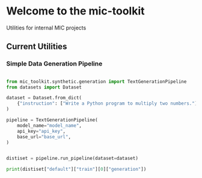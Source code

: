 # Welcome to the mic-toolkit

Utilities for internal MIC projects

## Current Utilities

### Simple Data Generation Pipeline

``` py title="sample.py"

from mic_toolkit.synthetic.generation import TextGenerationPipeline
from datasets import Dataset

dataset = Dataset.from_dict(
    {"instruction": ["Write a Python program to multiply two numbers."]}
)

pipeline = TextGenerationPipeline(
    model_name="model_name",
    api_key="api_key",
    base_url="base_url",
)


distiset = pipeline.run_pipeline(dataset=dataset)

print(distiset["default"]["train"][0]["generation"])

```

